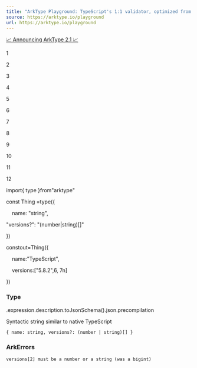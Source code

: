 ```yaml
---
title: "ArkType Playground: TypeScript's 1:1 validator, optimized from editor to runtime"
source: https://arktype.io/playground
url: https://arktype.io/playground
---
```


[📈 Announcing ArkType 2.1 📈](https://arktype.io/docs/blog/2.1)

1

2

3

4

5

6

7

8

9

10

11

12

import{ type }from"arktype"

const Thing =type({

    name: "string",

"versions?": "(number\|string)\[\]"

})

constout=Thing({

    name:"TypeScript",

    versions:\["5.8.2",6, 7n\]

})

### Type

.expression.description.toJsonSchema().json.precompilation

Syntactic string similar to native TypeScript

```
{ name: string, versions?: (number | string)[] }
```

### ArkErrors

```
versions[2] must be a number or a string (was a bigint)
```
